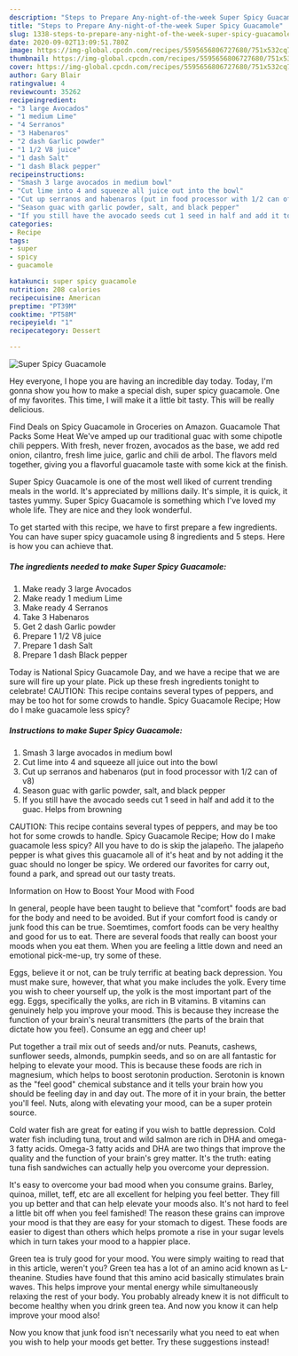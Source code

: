 ```yaml
---
description: "Steps to Prepare Any-night-of-the-week Super Spicy Guacamole"
title: "Steps to Prepare Any-night-of-the-week Super Spicy Guacamole"
slug: 1338-steps-to-prepare-any-night-of-the-week-super-spicy-guacamole
date: 2020-09-02T13:09:51.780Z
image: https://img-global.cpcdn.com/recipes/5595656806727680/751x532cq70/super-spicy-guacamole-recipe-main-photo.jpg
thumbnail: https://img-global.cpcdn.com/recipes/5595656806727680/751x532cq70/super-spicy-guacamole-recipe-main-photo.jpg
cover: https://img-global.cpcdn.com/recipes/5595656806727680/751x532cq70/super-spicy-guacamole-recipe-main-photo.jpg
author: Gary Blair
ratingvalue: 4
reviewcount: 35262
recipeingredient:
- "3 large Avocados"
- "1 medium Lime"
- "4 Serranos"
- "3 Habenaros"
- "2 dash Garlic powder"
- "1 1/2 V8 juice"
- "1 dash Salt"
- "1 dash Black pepper"
recipeinstructions:
- "Smash 3 large avocados in medium bowl"
- "Cut lime into 4 and squeeze all juice out into the bowl"
- "Cut up serranos and habenaros (put in food processor with 1/2 can of v8)"
- "Season guac with garlic powder, salt, and black pepper"
- "If you still have the avocado seeds cut 1 seed in half and add it to the guac. Helps from browning"
categories:
- Recipe
tags:
- super
- spicy
- guacamole

katakunci: super spicy guacamole 
nutrition: 208 calories
recipecuisine: American
preptime: "PT39M"
cooktime: "PT58M"
recipeyield: "1"
recipecategory: Dessert

---
```



![Super Spicy Guacamole](https://img-global.cpcdn.com/recipes/5595656806727680/751x532cq70/super-spicy-guacamole-recipe-main-photo.jpg)

Hey everyone, I hope you are having an incredible day today. Today, I'm gonna show you how to make a special dish, super spicy guacamole. One of my favorites. This time, I will make it a little bit tasty. This will be really delicious.

Find Deals on Spicy Guacamole in Groceries on Amazon. Guacamole That Packs Some Heat We&#39;ve amped up our traditional guac with some chipotle chili peppers. With fresh, never frozen, avocados as the base, we add red onion, cilantro, fresh lime juice, garlic and chili de arbol. The flavors meld together, giving you a flavorful guacamole taste with some kick at the finish.

Super Spicy Guacamole is one of the most well liked of current trending meals in the world. It's appreciated by millions daily. It's simple, it is quick, it tastes yummy. Super Spicy Guacamole is something which I've loved my whole life. They are nice and they look wonderful.


To get started with this recipe, we have to first prepare a few ingredients. You can have super spicy guacamole using 8 ingredients and 5 steps. Here is how you can achieve that.

<!--inarticleads1-->

##### The ingredients needed to make Super Spicy Guacamole:

1. Make ready 3 large Avocados
1. Make ready 1 medium Lime
1. Make ready 4 Serranos
1. Take 3 Habenaros
1. Get 2 dash Garlic powder
1. Prepare 1 1/2 V8 juice
1. Prepare 1 dash Salt
1. Prepare 1 dash Black pepper


Today is National Spicy Guacamole Day, and we have a recipe that we are sure will fire up your plate. Pick up these fresh ingredients tonight to celebrate! CAUTION: This recipe contains several types of peppers, and may be too hot for some crowds to handle. Spicy Guacamole Recipe; How do I make guacamole less spicy? 

<!--inarticleads2-->

##### Instructions to make Super Spicy Guacamole:

1. Smash 3 large avocados in medium bowl
1. Cut lime into 4 and squeeze all juice out into the bowl
1. Cut up serranos and habenaros (put in food processor with 1/2 can of v8)
1. Season guac with garlic powder, salt, and black pepper
1. If you still have the avocado seeds cut 1 seed in half and add it to the guac. Helps from browning


CAUTION: This recipe contains several types of peppers, and may be too hot for some crowds to handle. Spicy Guacamole Recipe; How do I make guacamole less spicy? All you have to do is skip the jalapeño. The jalapeño pepper is what gives this guacamole all of it&#39;s heat and by not adding it the guac should no longer be spicy. We ordered our favorites for carry out, found a park, and spread out our tasty treats. 

Information on How to Boost Your Mood with Food


In general, people have been taught to believe that "comfort" foods are bad for the body and need to be avoided. But if your comfort food is candy or junk food this can be true. Soemtimes, comfort foods can be very healthy and good for us to eat. There are several foods that really can boost your moods when you eat them. When you are feeling a little down and need an emotional pick-me-up, try some of these.

Eggs, believe it or not, can be truly terrific at beating back depression. You must make sure, however, that what you make includes the yolk. Every time you wish to cheer yourself up, the yolk is the most important part of the egg. Eggs, specifically the yolks, are rich in B vitamins. B vitamins can genuinely help you improve your mood. This is because they increase the function of your brain's neural transmitters (the parts of the brain that dictate how you feel). Consume an egg and cheer up!

Put together a trail mix out of seeds and/or nuts. Peanuts, cashews, sunflower seeds, almonds, pumpkin seeds, and so on are all fantastic for helping to elevate your mood. This is because these foods are rich in magnesium, which helps to boost serotonin production. Serotonin is known as the "feel good" chemical substance and it tells your brain how you should be feeling day in and day out. The more of it in your brain, the better you'll feel. Nuts, along with elevating your mood, can be a super protein source.

Cold water fish are great for eating if you wish to battle depression. Cold water fish including tuna, trout and wild salmon are rich in DHA and omega-3 fatty acids. Omega-3 fatty acids and DHA are two things that improve the quality and the function of your brain's grey matter. It's the truth: eating tuna fish sandwiches can actually help you overcome your depression. 

It's easy to overcome your bad mood when you consume grains. Barley, quinoa, millet, teff, etc are all excellent for helping you feel better. They fill you up better and that can help elevate your moods also. It's not hard to feel a little bit off when you feel famished! The reason these grains can improve your mood is that they are easy for your stomach to digest. These foods are easier to digest than others which helps promote a rise in your sugar levels which in turn takes your mood to a happier place.

Green tea is truly good for your mood. You were simply waiting to read that in this article, weren't you? Green tea has a lot of an amino acid known as L-theanine. Studies have found that this amino acid basically stimulates brain waves. This helps improve your mental energy while simultaneously relaxing the rest of your body. You probably already knew it is not difficult to become healthy when you drink green tea. And now you know it can help improve your mood also!

Now you know that junk food isn't necessarily what you need to eat when you wish to help your moods get better. Try  these suggestions  instead!

